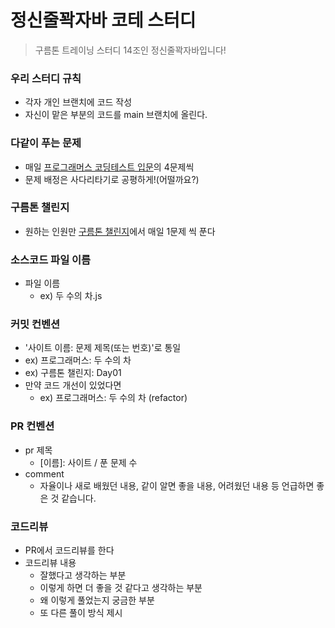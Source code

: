 # 정신줄꽉자바 코테 스터디
> 구름톤 트레이닝 스터디 14조인 정신줄꽉자바입니다!

### 우리 스터디 규칙
- 각자 개인 브랜치에 코드 작성
- 자신이 맡은 부분의 코드를 main 브랜치에 올린다.

### 다같이 푸는 문제
- 매일 [프로그래머스 코딩테스트 입문](https://school.programmers.co.kr/learn/challenges/beginner?order=acceptance_desc)의 4문제씩
- 문제 배정은 사다리타기로 공평하게!(어떨까요?)

### 구름톤 챌린지
- 원하는 인원만 [구름톤 챌린지](https://level.goorm.io/l/challenge/goormthon-challenge)에서 매일 1문제 씩 푼다

### 소스코드 파일 이름
- 파일 이름
  - ex) 두 수의 차.js

### 커밋 컨벤션
- '사이트 이름: 문제 제목(또는 번호)'로 통일
- ex) 프로그래머스: 두 수의 차
- ex) 구름톤 챌린지: Day01
- 만약 코드 개선이 있었다면
  -  ex) 프로그래머스: 두 수의 차 (refactor)

### PR 컨벤션
- pr 제목
  - [이름]: 사이트 / 푼 문제 수
- comment
  - 자율이나 새로 배웠던 내용, 같이 알면 좋을 내용, 어려웠던 내용 등 언급하면 좋은 것 같습니다.

### 코드리뷰
- PR에서 코드리뷰를 한다
- 코드리뷰 내용
  - 잘했다고 생각하는 부분
  - 이렇게 하면 더 좋을 것 같다고 생각하는 부분
  - 왜 이렇게 풀었는지 궁금한 부분
  - 또 다른 풀이 방식 제시

